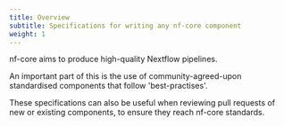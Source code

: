 ```yaml
---
title: Overview
subtitle: Specifications for writing any nf-core component
weight: 1
---
```


nf-core aims to produce high-quality Nextflow pipelines.

An important part of this is the use of community-agreed-upon standardised components that follow 'best-practises'.

These specifications can also be useful when reviewing pull requests of new or existing components, to ensure they reach nf-core standards.
